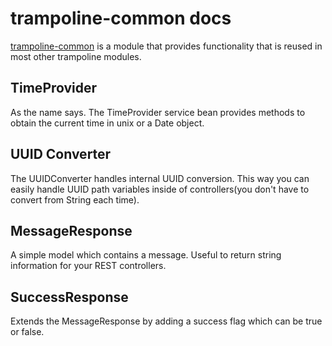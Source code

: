 # trampoline-common docs

[trampoline-common](../trampoline-common) is a module that provides functionality that is reused in most other trampoline modules.

## TimeProvider

As the name says. The TimeProvider service bean provides methods to obtain the current time in unix or a Date object.

## UUID Converter

The UUIDConverter handles internal UUID conversion. This way you can easily handle UUID path variables inside of controllers(you don't have to convert from String each time).

## MessageResponse

A simple model which contains a message. Useful to return string information for your REST controllers.

## SuccessResponse
Extends the MessageResponse by adding a success flag which can be true or false. 